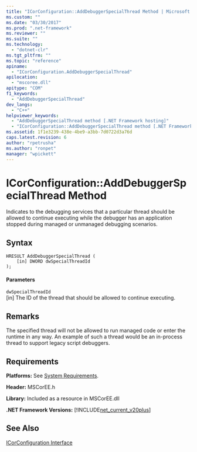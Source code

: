 ```yaml
---
title: "ICorConfiguration::AddDebuggerSpecialThread Method | Microsoft Docs"
ms.custom: ""
ms.date: "03/30/2017"
ms.prod: ".net-framework"
ms.reviewer: ""
ms.suite: ""
ms.technology: 
  - "dotnet-clr"
ms.tgt_pltfrm: ""
ms.topic: "reference"
apiname: 
  - "ICorConfiguration.AddDebuggerSpecialThread"
apilocation: 
  - "mscoree.dll"
apitype: "COM"
f1_keywords: 
  - "AddDebuggerSpecialThread"
dev_langs: 
  - "C++"
helpviewer_keywords: 
  - "AddDebuggerSpecialThread method [.NET Framework hosting]"
  - "ICorConfiguration::AddDebuggerSpecialThread method [.NET Framework hosting]"
ms.assetid: 1f1e3239-438e-4be9-a3bb-7d0722d3a76d
caps.latest.revision: 6
author: "rpetrusha"
ms.author: "ronpet"
manager: "wpickett"
---
```

# ICorConfiguration::AddDebuggerSpecialThread Method
Indicates to the debugging services that a particular thread should be allowed to continue executing while the debugger has an application stopped during managed or unmanaged debugging scenarios.  
  
## Syntax  
  
```  
HRESULT AddDebuggerSpecialThread (  
    [in] DWORD dwSpecialThreadId  
);  
```  
  
#### Parameters  
 `dwSpecialThreadId`  
 [in] The ID of the thread that should be allowed to continue executing.  
  
## Remarks  
 The specified thread will not be allowed to run managed code or enter the runtime in any way. An example of such a thread would be an in-process thread to support legacy script debuggers.  
  
## Requirements  
 **Platforms:** See [System Requirements](../../../../docs/framework/get-started/system-requirements.md).  
  
 **Header:** MSCorEE.h  
  
 **Library:** Included as a resource in MSCorEE.dll  
  
 **.NET Framework Versions:** [!INCLUDE[net_current_v20plus](../../../../includes/net-current-v20plus-md.md)]  
  
## See Also  
 [ICorConfiguration Interface](../../../../docs/framework/unmanaged-api/hosting/icorconfiguration-interface.md)